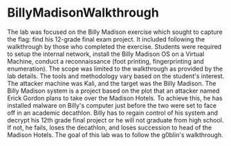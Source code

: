 # BillyMadisonWalkthrough
The lab was focused on the Billy Madison exercise which sought to capture the flag: find his 12-grade final exam project. It included following the walkthrough by those who completed the exercise. Students were required to setup the internal network, install the Billy Madison OS on a Virtual Machine, conduct a reconnaissance (foot printing, fingerprinting and enumeration). The scope was limited to the walkthrough as provided by the lab details. The tools and methodology vary based on the student's interest. The attacker machine was Kali, and the target was the Billy Madison.   The Billy Madison system is a project based on the plot that an attacker named Erick Gordon plans to take over the Madison Hotels. To achieve this, he has installed malware on Billy's computer just before the two were set to face off in an academic decathlon. Billy has to regain control of his system and decrypt his 12th grade final project or he will not graduate from high school. If not, he fails, loses the decathlon, and loses succession to head of the Madison Hotels.   The goal of this lab was to follow the g0blin's walkthrough.
